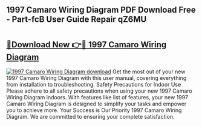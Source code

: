 ## 1997 Camaro Wiring Diagram PDF Download Free - Part-fcB User Guide Repair qZ6MU

# <h2><a href="http://dfsu9bz.blite.top/?on=1997+Camaro+Wiring+Diagram">🔗Download New 👉🔴 1997 Camaro Wiring Diagram</a></h2>

[![1997 Camaro Wiring Diagram download](https://i.imgur.com/lujVjoI.png)](http://dfsu9bz.blite.top/?on=1997+Camaro+Wiring+Diagram)
Get the most out of your new 1997 Camaro Wiring Diagram with this user manual, covering everything from installation to troubleshooting. Safety Precautions for Indoor Use Please adhere to all safety precautions when using your new 1997 Camaro Wiring Diagram indoors. With features like list of features, your new 1997 Camaro Wiring Diagram is designed to simplify your tasks and empower you to achieve more. Your Success is Our Priority 1997 Camaro Wiring Diagram. We are committed to ensuring your complete satisfaction.

